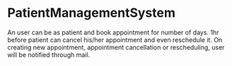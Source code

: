 # PatientManagementSystem
An user can be as patient and book appointment for number of days. 1hr before patient can cancel his/her appointment and even reschedule it. On creating new appointment, appointment cancellation or rescheduling, user will be notified through mail.
